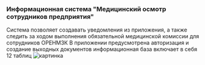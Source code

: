 ### Информационная система "Медицинский осмотр сотрудников предприятия" 
 Система позволяет создавать уведомления из приложения, а также следить за ходом выполнения обязательной медицинской комиссии для сотрудников ОРЕНМЗК
 В приложении предусмотрена авторизация и создание выходных документов
 информационная база включает в себя 12 таблиц
![картинка](https://drive.google.com/uc?id=1DSKMDleb7OGFwq1WQbZwcOC8A2siN2yE)
